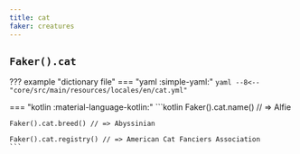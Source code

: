 ```yaml
---
title: cat
faker: creatures
---
```


## `Faker().cat`

??? example "dictionary file"
    === "yaml :simple-yaml:"
        ```yaml
        --8<-- "core/src/main/resources/locales/en/cat.yml"
        ```

=== "kotlin :material-language-kotlin:"
    ```kotlin
    Faker().cat.name() // => Alfie

    Faker().cat.breed() // => Abyssinian

    Faker().cat.registry() // => American Cat Fanciers Association
    ```
